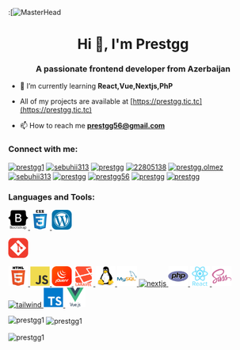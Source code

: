 :[![MasterHead](https://i.imgur.com/QygGNyr.png)
<h1 align="center">Hi 👋, I'm Prestgg</h1>
<h3 align="center">A passionate frontend developer from Azerbaijan</h3>

- 🌱 I’m currently learning **React,Vue,Nextjs,PhP**

- All of my projects are available at [https://prestgg.tic.tc](https://prestgg.tic.tc)

- 📫 How to reach me **prestgg56@gmail.com**


<h3 align="left">Connect with me:</h3>
<p align="left">
<a href="https://codepen.io/prestgg1" target="blank"><img align="center" src="https://raw.githubusercontent.com/rahuldkjain/github-profile-readme-generator/master/src/images/icons/Social/codepen.svg" alt="prestgg1" height="30" width="40" /></a>
<a href="https://twitter.com/sebuhii313" target="blank"><img align="center" src="https://raw.githubusercontent.com/rahuldkjain/github-profile-readme-generator/master/src/images/icons/Social/twitter.svg" alt="sebuhii313" height="30" width="40" /></a>
<a href="https://linkedin.com/in/prestgg" target="blank"><img align="center" src="https://raw.githubusercontent.com/rahuldkjain/github-profile-readme-generator/master/src/images/icons/Social/linked-in-alt.svg" alt="prestgg" height="30" width="40" /></a>
<a href="https://stackoverflow.com/users/22805138" target="blank"><img align="center" src="https://raw.githubusercontent.com/rahuldkjain/github-profile-readme-generator/master/src/images/icons/Social/stack-overflow.svg" alt="22805138" height="30" width="40" /></a>
<a href="https://fb.com/prestgg.olmez" target="blank"><img align="center" src="https://raw.githubusercontent.com/rahuldkjain/github-profile-readme-generator/master/src/images/icons/Social/facebook.svg" alt="prestgg.olmez" height="30" width="40" /></a>
<a href="https://instagram.com/sebuhii313" target="blank"><img align="center" src="https://raw.githubusercontent.com/rahuldkjain/github-profile-readme-generator/master/src/images/icons/Social/instagram.svg" alt="sebuhii313" height="30" width="40" /></a>
<a href="https://www.youtube.com/c/prestgg" target="blank"><img align="center" src="https://raw.githubusercontent.com/rahuldkjain/github-profile-readme-generator/master/src/images/icons/Social/youtube.svg" alt="prestgg" height="30" width="40" /></a>
<a href="https://www.hackerrank.com/prestgg56" target="blank"><img align="center" src="https://raw.githubusercontent.com/rahuldkjain/github-profile-readme-generator/master/src/images/icons/Social/hackerrank.svg" alt="prestgg56" height="30" width="40" /></a>
<a href="https://www.leetcode.com/prestgg" target="blank"><img align="center" src="https://raw.githubusercontent.com/rahuldkjain/github-profile-readme-generator/master/src/images/icons/Social/leet-code.svg" alt="prestgg" height="30" width="40" /></a>
<a href="https://discord.gg/prestgg" target="blank"><img align="center" src="https://raw.githubusercontent.com/rahuldkjain/github-profile-readme-generator/master/src/images/icons/Social/discord.svg" alt="prestgg" height="30" width="40" /></a>
</p>

<h3 align="left">Languages and Tools:</h3>
<p align="left"> 
<a href="https://getbootstrap.com" target="_blank" rel="noreferrer"> <img src="https://raw.githubusercontent.com/devicons/devicon/master/icons/bootstrap/bootstrap-plain-wordmark.svg" alt="bootstrap" width="40" height="40"/> </a>
  <a href="https://www.w3schools.com/css/" target="_blank" rel="noreferrer"> <img src="https://raw.githubusercontent.com/devicons/devicon/master/icons/css3/css3-original-wordmark.svg" alt="css3" width="40" height="40"/> </a> 
  <a href="https://wordpress.org" target="_blank" rel="noreferrer"> <img src="https://github.com/tandpfun/skill-icons/raw/main/icons/Wordpress.svg" title="WordPress" alt="WordPress" width="40" height="40" style="max-width: 100%;"></a> 

  <a href="https://git-scm.com/" target="_blank" rel="noreferrer"> <img src="https://github.com/tandpfun/skill-icons/raw/main/icons/Git.svg" title="Git" width="40" ></a> 

   <a href="https://www.w3.org/html/" target="_blank" rel="noreferrer"> <img src="https://raw.githubusercontent.com/devicons/devicon/master/icons/html5/html5-original-wordmark.svg" alt="html5" width="40" height="40"/> </a>
    <a href="https://developer.mozilla.org/en-US/docs/Web/JavaScript" target="_blank" rel="noreferrer"> <img src="https://raw.githubusercontent.com/devicons/devicon/master/icons/javascript/javascript-original.svg" alt="javascript" width="40" height="40"/> </a>
    <a href="https://jquery.com/" target="_blank" rel="noreferrer">  <img src="https://github.com/tandpfun/skill-icons/raw/main/icons/JQuery.svg" title="JQuery" alt="Gatsby" width="40" height="40" style="max-width: 100%;" />  </a>
    <a href="https://laravel.com/" target="_blank" rel="noreferrer"> <img src="https://raw.githubusercontent.com/devicons/devicon/master/icons/laravel/laravel-plain-wordmark.svg" alt="laravel" width="40" height="40"/> </a>
    <a href="https://www.linux.org/" target="_blank" rel="noreferrer"> <img src="https://raw.githubusercontent.com/devicons/devicon/master/icons/linux/linux-original.svg" alt="linux" width="40" height="40"/> </a>
    <a href="https://www.mysql.com/" target="_blank" rel="noreferrer"> <img src="https://raw.githubusercontent.com/devicons/devicon/master/icons/mysql/mysql-original-wordmark.svg" alt="mysql" width="40" height="40"/> </a>
     <a href="https://nextjs.org/" target="_blank" rel="noreferrer"> <img src="https://cdn.worldvectorlogo.com/logos/nextjs-2.svg" alt="nextjs" width="40" height="40"/> </a> <a href="https://www.php.net" target="_blank" rel="noreferrer"> <img src="https://raw.githubusercontent.com/devicons/devicon/master/icons/php/php-original.svg" alt="php" width="40" height="40"/> </a>
      <a href="https://reactjs.org/" target="_blank" rel="noreferrer"> <img src="https://raw.githubusercontent.com/devicons/devicon/master/icons/react/react-original-wordmark.svg" alt="react" width="40" height="40"/> </a> 
      <a href="https://sass-lang.com" target="_blank" rel="noreferrer"> <img src="https://raw.githubusercontent.com/devicons/devicon/master/icons/sass/sass-original.svg" alt="sass" width="40" height="40"/> </a>
       <a href="https://tailwindcss.com/" target="_blank" rel="noreferrer"> <img src="https://www.vectorlogo.zone/logos/tailwindcss/tailwindcss-icon.svg" alt="tailwind" width="40" height="40"/> </a>
        <a href="https://www.typescriptlang.org/" target="_blank" rel="noreferrer"> <img src="https://raw.githubusercontent.com/devicons/devicon/master/icons/typescript/typescript-original.svg" alt="typescript" width="40" height="40"/> </a> 
        <a href="https://vuejs.org/" target="_blank" rel="noreferrer"> <img src="https://raw.githubusercontent.com/devicons/devicon/master/icons/vuejs/vuejs-original-wordmark.svg" alt="vuejs" width="40" height="40"/> </a> </p>

<p><img align="left" src="https://github-readme-stats.vercel.app/api/top-langs?username=prestgg1&show_icons=true&locale=en&layout=compact" alt="prestgg1" /></p>
<p>&nbsp;<img align="center" src="https://github-readme-stats.vercel.app/api?username=prestgg1&show_icons=true&locale=en" alt="prestgg1" /></p>


<p><img align="center" src="https://github-readme-streak-stats.herokuapp.com/?user=prestgg1&" alt="prestgg1" /></p>




